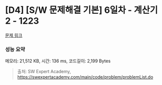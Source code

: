 # [D4] [S/W 문제해결 기본] 6일차 - 계산기2 - 1223 

[문제 링크](https://swexpertacademy.com/main/code/problem/problemDetail.do?contestProbId=AV14nnAaAFACFAYD) 

### 성능 요약

메모리: 21,512 KB, 시간: 136 ms, 코드길이: 2,199 Bytes



> 출처: SW Expert Academy, https://swexpertacademy.com/main/code/problem/problemList.do